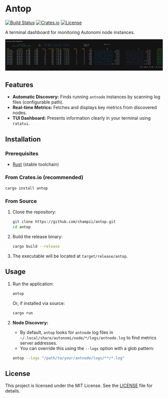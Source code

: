 # Antop

[![Build Status](https://img.shields.io/github/actions/workflow/status/champii/antop/rust.yml?branch=master)](https://github.com/champii/antop/actions)
[![Crates.io](https://img.shields.io/crates/v/antop.svg)](https://crates.io/crates/antop)
[![License](https://img.shields.io/crates/l/antop.svg)](https://opensource.org/licenses/MIT) 

A terminal dashboard for monitoring Autonomi node instances.

![Screenshot](./media/screenshot.png)

## Features

*   **Automatic Discovery:** Finds running `antnode` instances by scanning log files (configurable path).
*   **Real-time Metrics:** Fetches and displays key metrics from discovered nodes.
*   **TUI Dashboard:** Presents information clearly in your terminal using `ratatui`.

## Installation

### Prerequisites

*   [Rust](https://www.rust-lang.org/tools/install) (stable toolchain)

### From Crates.io (recommended)

```bash
cargo install antop
```

### From Source

1.  Clone the repository:
    ```bash
    git clone https://github.com/champii/antop.git
    cd antop
    ```
2.  Build the release binary:
    ```bash
    cargo build --release
    ```
3.  The executable will be located at `target/release/antop`.

## Usage

1.  Run the application:
    ```bash
    antop
    ```

    Or, if installed via source:
    ```bash
    cargo run
    ```

2.  **Node Discovery:**
    *   By default, `antop` looks for `antnode` log files in `~/.local/share/autonomi/node/*/logs/antnode.log` to find metrics server addresses.
    *   You can override this using the `--logs` option with a glob pattern:
      ```bash
      antop --logs "/path/to/your/antnode/logs/**/*.log"
      ```

## License

This project is licensed under the MIT License. See the [LICENSE](LICENSE) file for details.
